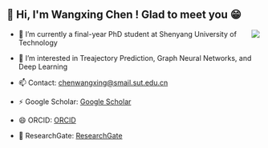 ## 👋 Hi, I'm Wangxing Chen ! Glad to meet you 😁

<a href="https://github.com/Chenwangxing">
  <img align="right" src="https://github-readme-stats.vercel.app/api?username=Chenwangxing&show_icons=true" />
</a>

- 🔭 I’m currently a final-year PhD student at Shenyang University of Technology

- 🌱 I’m interested in Treajectory Prediction, Graph Neural Networks, and Deep Learning

- 📫 Contact: chenwangxing@smail.sut.edu.cn 

- ⚡ Google Scholar: [Google Scholar](https://scholar.google.com/citations?user=gsqkSeUAAAAJ&hl=zh-CN)

- 😄 ORCID: [ORCID](https://orcid.org/0000-0001-8716-7070)

- 💬 ResearchGate: [ResearchGate](https://www.researchgate.net/profile/Wangxing-Chen/research)

<!--
**Chenwangxing/Chenwangxing** is a ✨ _special_ ✨ repository because its `README.md` (this file) appears on your GitHub profile.

Here are some ideas to get you started:

- 🔭 I’m currently a final-year doctoral student at Shenyang University of Technology
- 🌱 I’m interested in Treajectory Prediction and Deep Learning
- 👯 I’m looking to collaborate on ...
- 🤔 I’m looking for help with ...
- 💬 Ask me about ...
- 📫 How to reach me: chenwangxing@smail.sut.edu.cn 
- 😄 Pronouns: ...
- ⚡ Fun fact: ...
-->


